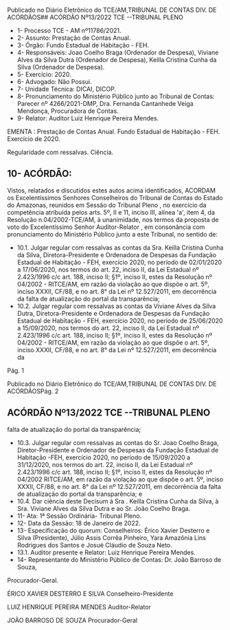 Publicado  no  Diário  Eletrônico do TCE/AM,TRIBUNAL DE CONTAS DIV. DE ACÓRDÃOS## ACÓRDÃO Nº13/2022  TCE --TRIBUNAL PLENO

- 1- Processo TCE - AM nº11786/2021.
- 2- Assunto: Prestação de Contas Anual.
- 3- Órgão: Fundo Estadual de Habitação - FEH.
- 4- Responsáveis: Joao Coelho Braga (Ordenador de Despesa), Viviane Alves da Silva Dutra  (Ordenador  de  Despesa),  Keilla Cristina Cunha  da  Silva  (Ordenador  de Despesa).
- 5- Exercício: 2020.
- 6- Advogado: Não Possui.
- 7- Unidade Técnica: DICAI, DICOP.
- 8- Pronunciamento  do  Ministério  Público  junto  ao  Tribunal  de  Contas: Parecer  nº 4266/2021-DMP, Dra. Fernanda Cantanhede Veiga Mendonça, Procuradora de Contas.
- 9- Relator: Auditor Luiz Henrique Pereira Mendes.

EMENTA : Prestação de Contas Anual. Fundo Estadual de Habitação - FEH. Exercício de 2020.

Regularidade com ressalvas. Ciência.

## 10-  ACÓRDÃO:

Vistos, relatados e discutidos estes autos acima identificados, ACORDAM os Excelentíssimos Senhores Conselheiros do Tribunal de Contas do Estado do Amazonas, reunidos em Sessão do Tribunal Pleno , no exercício da competência atribuída pelos arts. 5º, II e 11, inciso III, alínea 'a', item 4, da Resolução n.04/2002-TCE/AM, à unanimidade, nos termos da proposta de voto do Excelentíssimo Senhor Auditor-Relator , em consonância com pronunciamento do Ministério Público junto a este Tribunal, no sentido de:

- 10.1. Julgar regular com ressalvas as contas da Sra. Keilla Cristina Cunha da  Silva, Diretora-Presidente  e  Ordenadora  de  Despesas  da  Fundação Estadual de Habitação - FEH, exercício 2020, no período de 02/01/2020 a  17/06/2020,  nos  termos  do  art.  22,  inciso  II,  da  Lei  Estadual  nº 2.423/1996  c/c  art.  188,  inciso  II;  §1º,  inciso  II,  estes  da  Resolução  nº 04/2002  -  RITCE/AM,  em  razão  da  violação  ao  que  dispõe  o  art.   5º, inciso XXXII, CF/88, e no art. 8° da Lei nº 12.527/2011, em decorrência da falta de atualização do portal da transparência;
- 10.2. Julgar  regular  com  ressalvas as  contas  da Viviane  Alves  da  Silva Dutra, Diretora-Presidente  e  Ordenadora  de  Despesas  da  Fundação Estadual de Habitação - FEH, exercício 2020, no período de 25/06/2020 a  15/09/2020,  nos  termos  do  art.  22,  inciso  II,  da  Lei  Estadual  nº 2.423/1996  c/c  art.  188,  inciso  II;  §1º,  inciso  II,  estes  da  Resolução  nº 04/2002  -  RITCE/AM,  em  razão  da  violação  ao  que  dispõe  o  art.   5º, inciso XXXII, CF/88, e no art. 8° da Lei nº 12.527/2011, em decorrência da

Pág. 1

Publicado  no  Diário  Eletrônico do TCE/AM,TRIBUNAL DE CONTAS DIV. DE ACÓRDÃOSPág. 2

## ACÓRDÃO Nº13/2022  TCE --TRIBUNAL PLENO

falta de atualização do portal da transparência;

- 10.3.  Julgar  regular  com  ressalvas as  contas  do  Sr. Joao  Coelho  Braga, Diretor-Presidente  e  Ordenador  de  Despesas  da  Fundação  Estadual  de Habitação -FEH, exercício 2020, no período de 15/09/2020 a 31/12/2020, nos termos do art. 22, inciso II, da Lei Estadual nº 2.423/1996 c/c  art.  188,  inciso  II;  §1º,  inciso  II,  estes  da  Resolução  nº  04/2002  RITCE/AM, em razão da violação ao que dispõe o art.  5º, inciso XXXII, CF/88,  e  no  art.  8°  da  Lei  nº  12.527/2011,  em  decorrência  da  falta  de atualização do portal da transparência; e
- 10.4.  Dar ciência deste Decisum à Sra . Keilla Cristina Cunha da Silva, à Sra. Viviane Alves da Silva Dutra e ao Sr. João Coelho Braga.
- 11-  Ata: 1ª Sessão Ordinária- Tribunal Pleno.
- 12-  Data da Sessão: 18 de Janeiro de 2022.
- 13-  Especificação do quorum: Conselheiros: Érico Xavier Desterro e Silva (Presidente), Júlio  Assis  Corrêa  Pinheiro,  Yara  Amazônia  Lins  Rodrigues  dos  Santos  e  Josué Cláudio de Souza Neto.
- 13.1. Auditor presente e Relator: Luiz Henrique Pereira Mendes.
- 14-  Representante  do  Ministério  Público  de  Contas: Dr.  João  Barroso  de  Souza,

Procurador-Geral.

ÉRICO XAVIER DESTERRO E SILVA Conselheiro-Presidente

LUIZ HENRIQUE PEREIRA MENDES Auditor-Relator

JOÃO BARROSO DE SOUZA Procurador-Geral